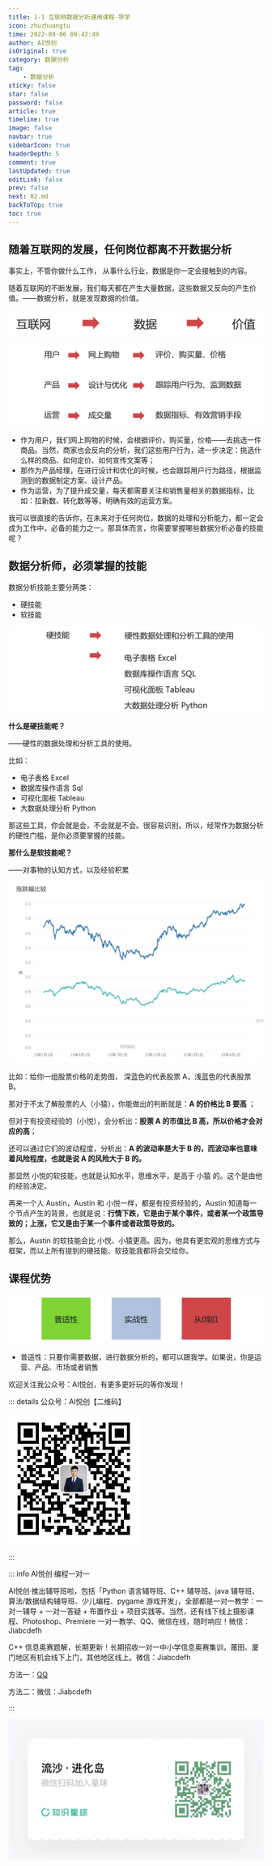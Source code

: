 ```yaml
---
title: 1-1 互联网数据分析通用课程-导学
icon: zhuzhuangtu
time: 2022-08-06 09:42:49
author: AI悦创
isOriginal: true
category: 数据分析
tag:
    - 数据分析
sticky: false
star: false
password: false
article: true
timeline: true
image: false
navbar: true
sidebarIcon: true
headerDepth: 5
comment: true
lastUpdated: true
editLink: false
prev: false
next: 02.md
backToTop: true
toc: true
---
```


## 随着互联网的发展，任何岗位都离不开数据分析

事实上，不管你做什么工作， 从事什么行业，数据是你一定会接触到的内容。

随着互联网的不断发展，我们每天都在产生大量数据，这些数据又反向的产生价值。——数据分析，就是发现数据的价值。

![image-20220806095700236](./01.assets/image-20220806095700236.png)



![image-20220806114212306](./01.assets/image-20220806114212306.png)

- 作为用户，我们网上购物的时候，会根据评价，购买量，价格——去挑选一件商品。当然，商家也会反向的分析，我们这些用户行为，进一步决定：挑选什么样的商品、如何定价、如何宣传文案等；
- 那作为产品经理，在进行设计和优化的时候，也会跟踪用户行为路径，根据监测到的数据制定方案、设计产品。
- 作为运营，为了提升成交量，每天都需要关注和销售量相关的数据指标，比如：拉新数、转化数等等，明确有效的运营方案。

我可以很直接的告诉你，在未来对于任何岗位，数据的处理和分析能力，都一定会成为工作中，必备的能力之一。那具体而言，你需要掌握哪些数据分析必备的技能呢？



## 数据分析师，必须掌握的技能

数据分析技能主要分两类：

- 硬技能
- 软技能

![image-20220806221219186](./01.assets/image-20220806221219186.png)

**什么是硬技能呢？**

——硬性的数据处理和分析工具的使用。

比如：

- 电子表格 Excel
- 数据库操作语言 Sql
- 可视化面板 Tableau
- 大数据处理分析 Python

那这些工具，你会就是会，不会就是不会。很容易识别。所以，经常作为数据分析的硬性门槛，是你必须要掌握的技能。



**那什么是软技能呢？**

——对事物的认知方式，以及经验积累

 ![image-20220806221441666](./01.assets/image-20220806221441666.png)

比如：给你一组股票价格的走势图， 深蓝色的代表股票 A，浅蓝色的代表股票 B。

那对于不太了解股票的人（小猿），你能做出的判断就是：**A 的价格比 B 要高** ；

但对于有投资经验的（小悦），会分析出：**股票 A 的市值比 B 高，所以价格才会对应的高**；

还可以通过它们的波动程度，分析出：**A 的波动率是大于 B 的，而波动率也意味着风险程度，也就是说  A 的风险大于 B 的。**

那显然 小悦的软技能，也就是认知水平，思维水平，是高于 小猿 的。这个是由他的经验决定。

再来一个人 Austin，Austin 和 小悦一样，都是有投资经验的，Austin 知道每一个节点产生的背景，也就是说：**行情下跌，它是由于某个事件，或者某一个政策导致的；上涨，它又是由于某一个事件或者政策导致的。**

那么，Austin 的软技能会比 小悦、小猿更高。因为，他具有更宏观的思维方式与框架，而以上所有提到的硬技能、软技能我都将会交给你。



## 课程优势

![image-20220806223129838](./01.assets/image-20220806223129838.png)





- 普适性：只要你需要数据，进行数据分析的，都可以跟我学。如果说，你是运营、产品、市场或者销售



欢迎关注我公众号：AI悦创，有更多更好玩的等你发现！

::: details 公众号：AI悦创【二维码】

![](/gzh.jpg)

:::

::: info AI悦创·编程一对一

AI悦创·推出辅导班啦，包括「Python 语言辅导班、C++ 辅导班、java 辅导班、算法/数据结构辅导班、少儿编程、pygame 游戏开发」，全部都是一对一教学：一对一辅导 + 一对一答疑 + 布置作业 + 项目实践等。当然，还有线下线上摄影课程、Photoshop、Premiere 一对一教学、QQ、微信在线，随时响应！微信：Jiabcdefh

C++ 信息奥赛题解，长期更新！长期招收一对一中小学信息奥赛集训，莆田、厦门地区有机会线下上门，其他地区线上。微信：Jiabcdefh

方法一：[QQ](http://wpa.qq.com/msgrd?v=3&uin=1432803776&site=qq&menu=yes)

方法二：微信：Jiabcdefh

:::

![](/zsxq.jpg)

















